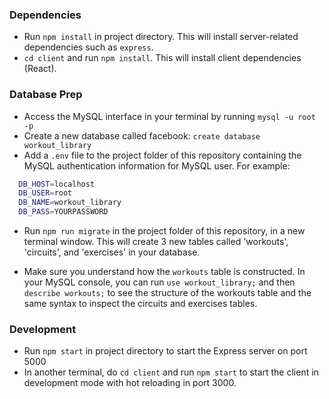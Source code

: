 ### Dependencies

- Run `npm install` in project directory. This will install server-related dependencies such as `express`.
- `cd client` and run `npm install`. This will install client dependencies (React).

### Database Prep

- Access the MySQL interface in your terminal by running `mysql -u root -p`
- Create a new database called facebook: `create database workout_library`
- Add a `.env` file to the project folder of this repository containing the MySQL authentication information for MySQL user. For example:

```bash
  DB_HOST=localhost
  DB_USER=root
  DB_NAME=workout_library
  DB_PASS=YOURPASSWORD
```

- Run `npm run migrate` in the project folder of this repository, in a new terminal window. This will create 3 new tables called 'workouts', 'circuits', and 'exercises' in your database.

- Make sure you understand how the `workouts` table is constructed. In your MySQL console, you can run `use workout_library;` and then `describe workouts;` to see the structure of the workouts table and the same syntax to inspect the circuits and exercises tables. 

### Development

- Run `npm start` in project directory to start the Express server on port 5000
- In another terminal, do `cd client` and run `npm start` to start the client in development mode with hot reloading in port 3000.
